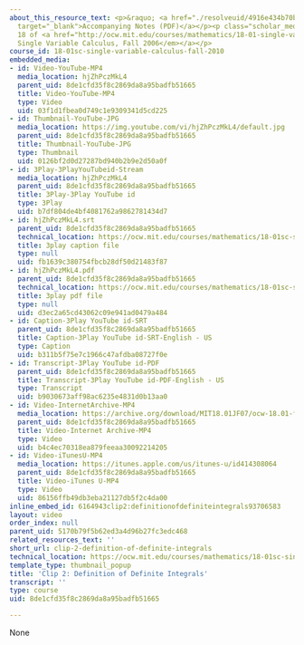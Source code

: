 ```yaml
---
about_this_resource_text: <p>&raquo; <a href="./resolveuid/4916e434b70b1e785c7642d7e0b65c23"
  target="_blank">Accompanying Notes (PDF)</a></p><p class="scholar_medsm">From Lecture
  18 of <a href="http://ocw.mit.edu/courses/mathematics/18-01-single-variable-calculus-fall-2006/video-lectures/"><em>18.01
  Single Variable Calculus, Fall 2006</em></a></p>
course_id: 18-01sc-single-variable-calculus-fall-2010
embedded_media:
- id: Video-YouTube-MP4
  media_location: hjZhPczMkL4
  parent_uid: 8de1cfd35f8c2869da8a95badfb51665
  title: Video-YouTube-MP4
  type: Video
  uid: 03f1d1fbea0d749c1e9309341d5cd225
- id: Thumbnail-YouTube-JPG
  media_location: https://img.youtube.com/vi/hjZhPczMkL4/default.jpg
  parent_uid: 8de1cfd35f8c2869da8a95badfb51665
  title: Thumbnail-YouTube-JPG
  type: Thumbnail
  uid: 0126bf2d0d27287bd940b2b9e2d50a0f
- id: 3Play-3PlayYouTubeid-Stream
  media_location: hjZhPczMkL4
  parent_uid: 8de1cfd35f8c2869da8a95badfb51665
  title: 3Play-3Play YouTube id
  type: 3Play
  uid: b7df804de4bf4081762a9862781434d7
- id: hjZhPczMkL4.srt
  parent_uid: 8de1cfd35f8c2869da8a95badfb51665
  technical_location: https://ocw.mit.edu/courses/mathematics/18-01sc-single-variable-calculus-fall-2010/unit-3-the-definite-integral-and-its-applications/part-a-definition-of-the-definite-integral-and-first-fundamental-theorem/session-43-definite-integrals/clip-2-definition-of-definite-integrals/hjZhPczMkL4.srt
  title: 3play caption file
  type: null
  uid: fb1639c380754fbcb28df50d21483f87
- id: hjZhPczMkL4.pdf
  parent_uid: 8de1cfd35f8c2869da8a95badfb51665
  technical_location: https://ocw.mit.edu/courses/mathematics/18-01sc-single-variable-calculus-fall-2010/unit-3-the-definite-integral-and-its-applications/part-a-definition-of-the-definite-integral-and-first-fundamental-theorem/session-43-definite-integrals/clip-2-definition-of-definite-integrals/hjZhPczMkL4.pdf
  title: 3play pdf file
  type: null
  uid: d3ec2a65cd43062c09e941ad0479a484
- id: Caption-3Play YouTube id-SRT
  parent_uid: 8de1cfd35f8c2869da8a95badfb51665
  title: Caption-3Play YouTube id-SRT-English - US
  type: Caption
  uid: b311b5f75e7c1966c47afdba08727f0e
- id: Transcript-3Play YouTube id-PDF
  parent_uid: 8de1cfd35f8c2869da8a95badfb51665
  title: Transcript-3Play YouTube id-PDF-English - US
  type: Transcript
  uid: b9030673aff98ac6235e4831d0b13aa0
- id: Video-InternetArchive-MP4
  media_location: https://archive.org/download/MIT18.01JF07/ocw-18.01-f07-lec18_300k.mp4
  parent_uid: 8de1cfd35f8c2869da8a95badfb51665
  title: Video-Internet Archive-MP4
  type: Video
  uid: b4c4ec70318ea879feeaa30092214205
- id: Video-iTunesU-MP4
  media_location: https://itunes.apple.com/us/itunes-u/id414308064
  parent_uid: 8de1cfd35f8c2869da8a95badfb51665
  title: Video-iTunes U-MP4
  type: Video
  uid: 86156ffb49db3eba21127db5f2c4da00
inline_embed_id: 6164943clip2:definitionofdefiniteintegrals93706583
layout: video
order_index: null
parent_uid: 5170b79f5b62ed3a4d96b27fc3edc468
related_resources_text: ''
short_url: clip-2-definition-of-definite-integrals
technical_location: https://ocw.mit.edu/courses/mathematics/18-01sc-single-variable-calculus-fall-2010/unit-3-the-definite-integral-and-its-applications/part-a-definition-of-the-definite-integral-and-first-fundamental-theorem/session-43-definite-integrals/clip-2-definition-of-definite-integrals
template_type: thumbnail_popup
title: 'Clip 2: Definition of Definite Integrals'
transcript: ''
type: course
uid: 8de1cfd35f8c2869da8a95badfb51665

---
```

None